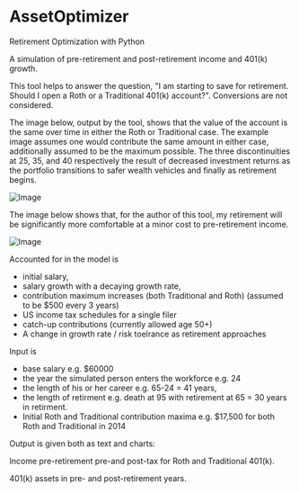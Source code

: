 # AssetOptimizer
Retirement Optimization with Python

A simulation of pre-retirement and post-retirement income and 401(k) growth.

This tool helps to answer the question, "I am starting to save for retirement. Should I open a Roth or a Traditional 401(k) account?". Conversions are not considered.

The image below, output by the tool, shows that the value of the account is the same over time in either the Roth or Traditional case. The example image assumes one would contribute the same amount in either case, additionally assumed to be the maximum possible. The three discontinuities at 25, 35, and 40 respectively the result of decreased investment returns as the portfolio transitions to safer wealth vehicles and finally as retirement begins.

![Image](../master/ExampleRetirement.png?raw=true)

The image below shows that, for the author of this tool, my retirement will be significantly more comfortable at a minor cost to pre-retirement income.

![Image](../master/ExamplePreRetirement.png?raw=true)

Accounted for in the model is

- initial salary, 
- salary growth with a decaying growth rate, 
- contribution maximum increases 
	(both Traditional and Roth) 
	(assumed to be $500 every 3 years)
- US income tax schedules for a single filer
- catch-up contributions (currently allowed age 50+)
- A change in growth rate / risk toelrance as retirement approaches

Input is 

- base salary
	e.g. $60000
- the year the simulated person enters the workforce
	e.g. 24 
- the length of his or her career
	e.g. 65-24 = 41 years, 
- the length of retirment
	e.g. death at 95 with retirement at 65 
	= 30 years in retirment.
- Initial Roth and Traditional contribution maxima
	e.g. $17,500 for both Roth and Traditional in 2014

Output is given both as text and charts:

Income pre-retirement pre-and post-tax for Roth and Traditional 401(k).

401(k) assets in pre- and post-retirement years.